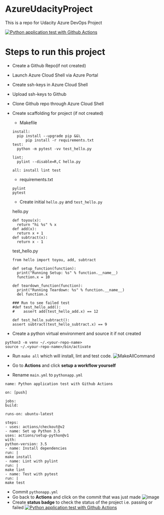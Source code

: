 # AzureUdacityProject
This is a repo for Udacity Azure DevOps Project


[![Python application test with Github Actions](https://github.com/ShashankShekhar23/AzureUdacityProject/actions/workflows/pythonapp.yml/badge.svg)](https://github.com/ShashankShekhar23/AzureUdacityProject/actions/workflows/pythonapp.yml)

# Steps to run this project #
* Create a Github Repo(if not created)
* Launch Azure Cloud Shell via Azure Portal
* Create ssh-keys in Azure Cloud Shell
* Upload ssh-keys to Github
* Clone Github repo through Azure Cloud Shell
* Create scaffolding for project (if not created)
  * Makefile
  ```
  install:
	pip install --upgrade pip &&\
		pip install -r requirements.txt
  test:
	python -m pytest -vv test_hello.py
  
  lint:
	pylint --disable=R,C hello.py
  
  all: install lint test
  ```
  * requirements.txt
  ```
  pylint
  pytest
  ```
  * Create initial `hello.py` and `test_hello.py`
  
  hello.py
  ```
  def toyou(x):
    return "hi %s" % x
  def add(x):
    return x + 1
  def subtract(x):
    return x - 1
  ```
  
  test_hello.py
  ```
  from hello import toyou, add, subtract
  
  def setup_function(function):
    print("Running Setup: %s" % function.__name__)
    function.x = 10
    
  def teardown_function(function):
    print("Running Teardown: %s" % function.__name__)
    del function.x
    
  ### Run to see failed test
  #def test_hello_add():
  #    assert add(test_hello_add.x) == 12
   
  def test_hello_subtract():
  assert subtract(test_hello_subtract.x) == 9
  ```

* Create a python virtual environment and source it if not created
```
python3 -m venv ~/.<your-repo-name>
source ~/.<your-repo-name>/bin/activate
```
* Run `make all` which will install, lint and test code.
![MakeAllCommand](https://user-images.githubusercontent.com/86247520/126906041-c0866198-e36e-421d-b06c-dffe1f2075c0.PNG)

* Go to **Actions** and click **setup a workflow yourself**
* Rename `main.yml` to `pythonapp.yml`
```
name: Python application test with Github Actions

on: [push]

jobs:
build:

runs-on: ubuntu-latest

steps:
- uses: actions/checkout@v2
- name: Set up Python 3.5
uses: actions/setup-python@v1
with:
python-version: 3.5
- name: Install dependencies
run: |
make install
- name: Lint with pylint
run: |
make lint
- name: Test with pytest
run: |
make test
```
* Commit `pythonapp.yml`
* Go back to **Actions** and click on the commit that was just made
![image](https://user-images.githubusercontent.com/86247520/126873822-4603fcf9-a08c-4946-b102-5e810c450f47.png)
* Create **status badge** to check the status of the project i.e. passing or failed
[![Python application test with Github Actions](https://github.com/ShashankShekhar23/AzureUdacityProject/actions/workflows/pythonapp.yml/badge.svg)](https://github.com/ShashankShekhar23/AzureUdacityProject/actions/workflows/pythonapp.yml)



